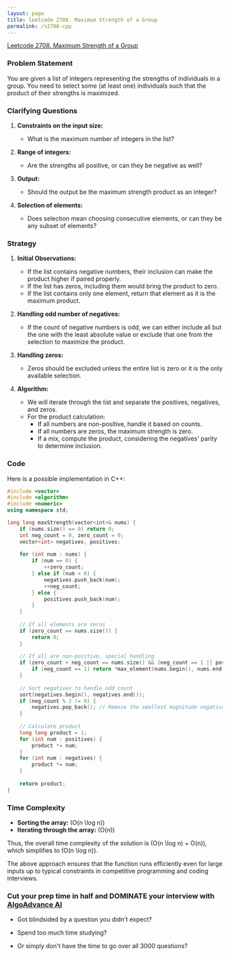 ```yaml
---
layout: page
title: leetcode 2708. Maximum Strength of a Group
permalink: /s2708-cpp
---
```

[Leetcode 2708. Maximum Strength of a Group](https://algoadvance.github.io/algoadvance/l2708)
### Problem Statement

You are given a list of integers representing the strengths of individuals in a group. You need to select some (at least one) individuals such that the product of their strengths is maximized. 

### Clarifying Questions
1. **Constraints on the input size:** 
   - What is the maximum number of integers in the list?
   
2. **Range of integers:** 
   - Are the strengths all positive, or can they be negative as well?
   
3. **Output:** 
   - Should the output be the maximum strength product as an integer?
   
4. **Selection of elements:** 
   - Does selection mean choosing consecutive elements, or can they be any subset of elements?

### Strategy

1. **Initial Observations:**
   - If the list contains negative numbers, their inclusion can make the product higher if paired properly.
   - If the list has zeros, including them would bring the product to zero.
   - If the list contains only one element, return that element as it is the maximum product.
   
2. **Handling odd number of negatives:**
   - If the count of negative numbers is odd, we can either include all but the one with the least absolute value or exclude that one from the selection to maximize the product.
   
3. **Handling zeros:**
   - Zeros should be excluded unless the entire list is zero or it is the only available selection.
   
4. **Algorithm:**
   - We will iterate through the list and separate the positives, negatives, and zeros.
   - For the product calculation:
     - If all numbers are non-positive, handle it based on counts.
     - If all numbers are zeros, the maximum strength is zero.
     - If a mix, compute the product, considering the negatives' parity to determine inclusion.

### Code

Here is a possible implementation in C++:

```cpp
#include <vector>
#include <algorithm>
#include <numeric>
using namespace std;

long long maxStrength(vector<int>& nums) {
    if (nums.size() == 0) return 0;
    int neg_count = 0, zero_count = 0;
    vector<int> negatives, positives;
    
    for (int num : nums) {
        if (num == 0) {
            ++zero_count;
        } else if (num < 0) {
            negatives.push_back(num);
            ++neg_count;
        } else {
            positives.push_back(num);
        }
    }
    
    // If all elements are zeros
    if (zero_count == nums.size()) {
        return 0;
    }
    
    // If all are non-positive, special handling
    if (zero_count + neg_count == nums.size() && (neg_count == 1 || positives.empty())) {
        if (neg_count == 1) return *max_element(nums.begin(), nums.end());
    }
    
    // Sort negatives to handle odd count
    sort(negatives.begin(), negatives.end());
    if (neg_count % 2 != 0) {
        negatives.pop_back(); // Remove the smallest magnitude negative.
    }
    
    // Calculate product
    long long product = 1;
    for (int num : positives) {
        product *= num;
    }
    for (int num : negatives) {
        product *= num;
    }
        
    return product;
}
```

### Time Complexity

- **Sorting the array:** \(O(n \log n)\)
- **Iterating through the array:** \(O(n)\)

Thus, the overall time complexity of the solution is \(O(n \log n) + O(n)\), which simplifies to \(O(n \log n)\).

The above approach ensures that the function runs efficiently even for large inputs up to typical constraints in competitive programming and coding interviews.


### Cut your prep time in half and DOMINATE your interview with [AlgoAdvance AI](https://algoAdvance.com)

- Got blindsided by a question you didn't expect?

- Spend too much time studying?

- Or simply don't have the time to go over all 3000 questions?

